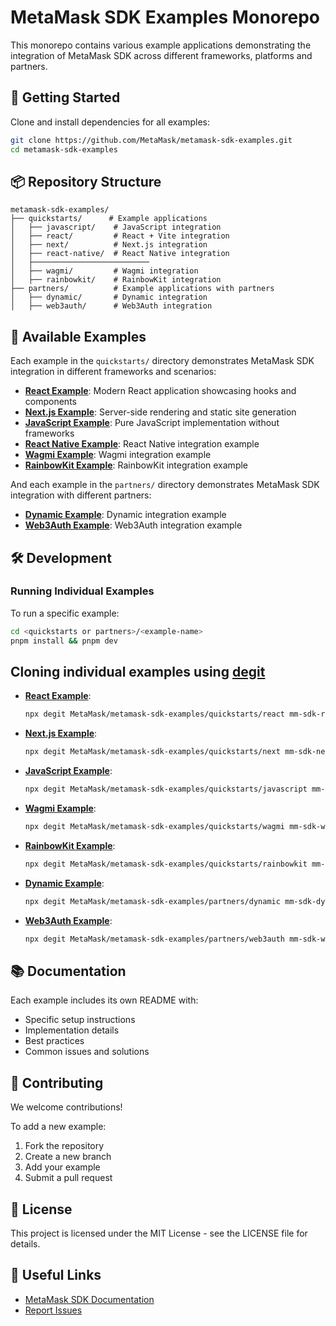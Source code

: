 # MetaMask SDK Examples Monorepo

This monorepo contains various example applications demonstrating the integration of MetaMask SDK across different frameworks, platforms and partners.

## 🚀 Getting Started

Clone and install dependencies for all examples:

```sh
git clone https://github.com/MetaMask/metamask-sdk-examples.git
cd metamask-sdk-examples
```

## 📦 Repository Structure

```
metamask-sdk-examples/
├── quickstarts/      # Example applications
│   ├── javascript/    # JavaScript integration
│   ├── react/         # React + Vite integration
│   ├── next/          # Next.js integration
│   ├── react-native/  # React Native integration
│   ├──────────────────────────
│   ├── wagmi/         # Wagmi integration
│   ├── rainbowkit/    # RainbowKit integration
├── partners/          # Example applications with partners
│   ├── dynamic/       # Dynamic integration
│   ├── web3auth/      # Web3Auth integration
```

## 🎯 Available Examples

Each example in the `quickstarts/` directory demonstrates MetaMask SDK integration in different frameworks and scenarios:

- [**React Example**](quickstarts/react): Modern React application showcasing hooks and components
- [**Next.js Example**](quickstarts/next): Server-side rendering and static site generation
- [**JavaScript Example**](quickstarts/javascript): Pure JavaScript implementation without frameworks
- [**React Native Example**](#): React Native integration example
- [**Wagmi Example**](quickstarts/wagmi): Wagmi integration example
- [**RainbowKit Example**](quickstarts/rainbowkit): RainbowKit integration example

And each example in the `partners/` directory demonstrates MetaMask SDK integration with different partners:

- [**Dynamic Example**](partners/dynamic): Dynamic integration example
- [**Web3Auth Example**](partners/web3auth): Web3Auth integration example

## 🛠 Development

### Running Individual Examples

To run a specific example:

```sh
cd <quickstarts or partners>/<example-name>
pnpm install && pnpm dev
```

## Cloning individual examples using [degit](https://www.npmjs.com/package/degit)

- [**React Example**](quickstarts/react):
  ```bash
  npx degit MetaMask/metamask-sdk-examples/quickstarts/react mm-sdk-react-quickstart && cd mm-sdk-react-quickstart && npm install && npm run dev
  ```
- [**Next.js Example**](quickstarts/next):
  ```bash
  npx degit MetaMask/metamask-sdk-examples/quickstarts/next mm-sdk-nextjs-quickstart && cd mm-sdk-nextjs-quickstart && npm install && npm run dev
  ```
- [**JavaScript Example**](quickstarts/javascript):
  ```bash
  npx degit MetaMask/metamask-sdk-examples/quickstarts/javascript mm-sdk-javascript-quickstart && cd mm-sdk-javascript-quickstart && npm install && npm run dev
  ```
- [**Wagmi Example**](quickstarts/wagmi):
  ```bash
  npx degit MetaMask/metamask-sdk-examples/quickstarts/wagmi mm-sdk-wagmi-quickstart && cd mm-sdk-wagmi-quickstart && npm install && npm run dev
  ```
- [**RainbowKit Example**](quickstarts/rainbowkit):

  ```bash
  npx degit MetaMask/metamask-sdk-examples/quickstarts/rainbowkit mm-sdk-rainbowkit-quickstart && cd mm-sdk-rainbowkit-quickstart && npm install && npm run dev
  ```

- [**Dynamic Example**](partners/dynamic):
  ```bash
  npx degit MetaMask/metamask-sdk-examples/partners/dynamic mm-sdk-dynamic-quickstart && cd mm-sdk-dynamic-quickstart && npm install && npm run dev
  ```
- [**Web3Auth Example**](partners/web3auth):
  ```bash
  npx degit MetaMask/metamask-sdk-examples/partners/web3auth mm-sdk-web3auth-quickstart && cd mm-sdk-web3auth-quickstart && npm install && npm run dev
  ```

## 📚 Documentation

Each example includes its own README with:

- Specific setup instructions
- Implementation details
- Best practices
- Common issues and solutions

## 🤝 Contributing

We welcome contributions!

To add a new example:

1. Fork the repository
2. Create a new branch
3. Add your example
4. Submit a pull request

## 📝 License

This project is licensed under the MIT License - see the LICENSE file for details.

## 🔗 Useful Links

- [MetaMask SDK Documentation](https://docs.metamask.io/sdk/)
- [Report Issues](https://github.com/MetaMask/metamask-sdk-examples/issues)
